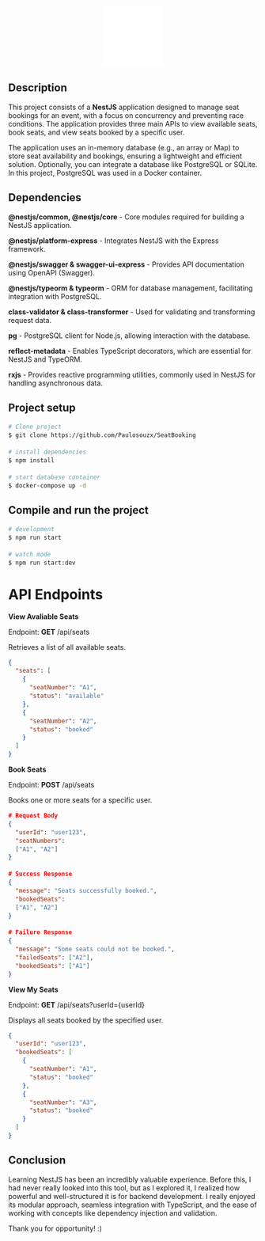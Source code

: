 <p align="center">
  <a href="https://paulosouza.netlify.app" target="_blank"><img src="logoPaulo.png" width="120" alt="Paulo Logo" /></a>
</p>

## Description

This project consists of a **NestJS** application designed to manage seat bookings for an event, with a focus on concurrency and preventing race conditions. The application provides three main APIs to view available seats, book seats, and view seats booked by a specific user.

The application uses an in-memory database (e.g., an array or Map) to store seat availability and bookings, ensuring a lightweight and efficient solution. Optionally, you can integrate a database like PostgreSQL or SQLite. In this project, PostgreSQL was used in a Docker container.

## Dependencies

**@nestjs/common, @nestjs/core** - Core modules required for building a NestJS application.

**@nestjs/platform-express** - Integrates NestJS with the Express framework.

**@nestjs/swagger & swagger-ui-express** - Provides API documentation using OpenAPI (Swagger).

**@nestjs/typeorm & typeorm** - ORM for database management, facilitating integration with PostgreSQL.

**class-validator & class-transformer** - Used for validating and transforming request data.

**pg** - PostgreSQL client for Node.js, allowing interaction with the database.

**reflect-metadata** - Enables TypeScript decorators, which are essential for NestJS and TypeORM.

**rxjs** - Provides reactive programming utilities, commonly used in NestJS for handling asynchronous data.

## Project setup

```bash
# Clone project
$ git clone https://github.com/Paulosouzx/SeatBooking

# install dependencies
$ npm install

# start database container
$ docker-compose up -d
```

## Compile and run the project

```bash
# development
$ npm run start

# watch mode
$ npm run start:dev
```

# API Endpoints

**View Avaliable Seats**

Endpoint: **GET** /api/seats

Retrieves a list of all available seats.

```json
{
  "seats": [
    {
      "seatNumber": "A1",
      "status": "available"
    },
    {
      "seatNumber": "A2",
      "status": "booked"
    }
  ]
}
```

**Book Seats**

Endpoint: **POST** /api/seats

Books one or more seats for a specific user.

```json
# Request Body
{
  "userId": "user123",
  "seatNumbers":
  ["A1", "A2"]
}

# Success Response
{
  "message": "Seats successfully booked.",
  "bookedSeats":
  ["A1", "A2"]
}

# Failure Response
{
  "message": "Some seats could not be booked.",
  "failedSeats": ["A2"],
  "bookedSeats": ["A1"]
}
```

**View My Seats**

Endpoint: **GET** /api/seats?userId={userId}

Displays all seats booked by the specified user.

```json
{
  "userId": "user123",
  "bookedSeats": [
    {
      "seatNumber": "A1",
      "status": "booked"
    },
    {
      "seatNumber": "A3",
      "status": "booked"
    }
  ]
}
```

## Conclusion

Learning NestJS has been an incredibly valuable experience. Before this, I had never really looked into this tool, but as I explored it, I realized how powerful and well-structured it is for backend development. I really enjoyed its modular approach, seamless integration with TypeScript, and the ease of working with concepts like dependency injection and validation.

Thank you for opportunity! :)
